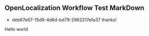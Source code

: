 ## OpenLocalization Workflow Test MarkDown
* deb67e67-15d9-4d6d-bd79-2962217efa37 
thanks!

Hello world